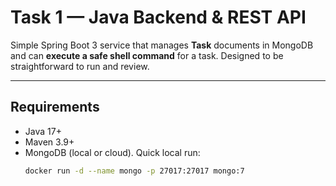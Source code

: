 # Task 1 — Java Backend & REST API

Simple Spring Boot 3 service that manages **Task** documents in MongoDB and can **execute a safe shell command** for a task. Designed to be straightforward to run and review.

---

## Requirements
- Java 17+
- Maven 3.9+
- MongoDB (local or cloud). Quick local run:
  ```bash
  docker run -d --name mongo -p 27017:27017 mongo:7
